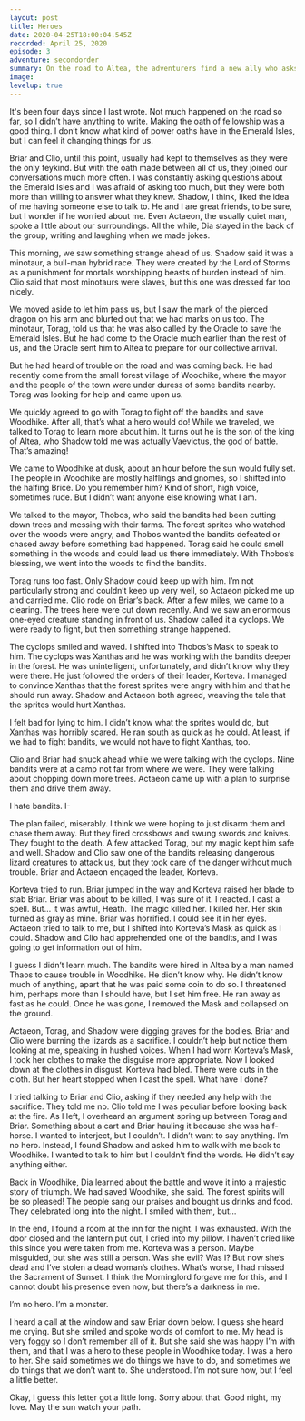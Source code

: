 ```yaml
---
layout: post
title: Heroes
date: 2020-04-25T18:00:04.545Z
recorded: April 25, 2020
episode: 3
adventure: secondorder
summary: On the road to Altea, the adventurers find a new ally who asks them for help in protecting a forest from a group of bandits.
image: 
levelup: true
---
```


It's been four days since I last wrote. Not much happened on the road so far, so I didn’t have anything to write. Making the oath of fellowship was a good thing. I don’t know what kind of power oaths have in the Emerald Isles, but I can feel it changing things for us.

Briar and Clio, until this point, usually had kept to themselves as they were the only feykind. But with the oath made between all of us, they joined our conversations much more often. I was constantly asking questions about the Emerald Isles and I was afraid of asking too much, but they were both more than willing to answer what they knew. Shadow, I think, liked the idea of me having someone else to talk to. He and I are great friends, to be sure, but I wonder if he worried about me. Even Actaeon, the usually quiet man, spoke a little about our surroundings. All the while, Dia stayed in the back of the group, writing and laughing when we made jokes.

This morning, we saw something strange ahead of us. Shadow said it was a minotaur, a bull-man hybrid race. They were created by the Lord of Storms as a punishment for mortals worshipping beasts of burden instead of him. Clio said that most minotaurs were slaves, but this one was dressed far too nicely.

We moved aside to let him pass us, but I saw the mark of the pierced dragon on his arm and blurted out that we had marks on us too. The minotaur, Torag, told us that he was also called by the Oracle to save the Emerald Isles. But he had come to the Oracle much earlier than the rest of us, and the Oracle sent him to Altea to prepare for our collective arrival.

But he had heard of trouble on the road and was coming back. He had recently come from the small forest village of Woodhike, where the mayor and the people of the town were under duress of some bandits nearby. Torag was looking for help and came upon us.

We quickly agreed to go with Torag to fight off the bandits and save Woodhike. After all, that’s what a hero would do! While we traveled, we talked to Torag to learn more about him. It turns out he is the son of the king of Altea, who Shadow told me was actually Vaevictus, the god of battle. That’s amazing!

We came to Woodhike at dusk, about an hour before the sun would fully set. The people in Woodhike are mostly halflings and gnomes, so I shifted into the halfing Brice. Do you remember him? Kind of short, high voice, sometimes rude. But I didn’t want anyone else knowing what I am.

We talked to the mayor, Thobos, who said the bandits had been cutting down trees and messing with their farms. The forest sprites who watched over the woods were angry, and Thobos wanted the bandits defeated or chased away before something bad happened. Torag said he could smell something in the woods and could lead us there immediately. With Thobos’s blessing, we went into the woods to find the bandits.

Torag runs too fast. Only Shadow could keep up with him. I’m not particularly strong and couldn’t keep up very well, so Actaeon picked me up and carried me. Clio rode on Briar’s back. After a few miles, we came to a clearing. The trees here were cut down recently. And we saw an enormous one-eyed creature standing in front of us. Shadow called it a cyclops. We were ready to fight, but then something strange happened.

The cyclops smiled and waved. I shifted into Thobos’s Mask to speak to him. The cyclops was Xanthas and he was working with the bandits deeper in the forest. He was unintelligent, unfortunately, and didn’t know why they were there. He just followed the orders of their leader, Korteva. I managed to convince Xanthas that the forest sprites were angry with him and that he should run away. Shadow and Actaeon both agreed, weaving the tale that the sprites would hurt Xanthas.

I felt bad for lying to him. I didn’t know what the sprites would do, but Xanthas was horribly scared. He ran south as quick as he could. At least, if we had to fight bandits, we would not have to fight Xanthas, too.

Clio and Briar had snuck ahead while we were talking with the cyclops. Nine bandits were at a camp not far from where we were. They were talking about chopping down more trees. Actaeon came up with a plan to surprise them and drive them away.

I hate bandits. I-

The plan failed, miserably. I think we were hoping to just disarm them and chase them away. But they fired crossbows and swung swords and knives. They fought to the death. A few attacked Torag, but my magic kept him safe and well. Shadow and Clio saw one of the bandits releasing dangerous lizard creatures to attack us, but they took care of the danger without much trouble. Briar and Actaeon engaged the leader, Korteva.

Korteva tried to run. Briar jumped in the way and Korteva raised her blade to stab Briar. Briar was about to be killed, I was sure of it. I reacted. I cast a spell. But... it was awful, Heath. The magic killed her. I killed her. Her skin turned as gray as mine. Briar was horrified. I could see it in her eyes. Actaeon tried to talk to me, but I shifted into Korteva’s Mask as quick as I could. Shadow and Clio had apprehended one of the bandits, and I was going to get information out of him.

I guess I didn’t learn much. The bandits were hired in Altea by a man named Thaos to cause trouble in Woodhike. He didn’t know why. He didn’t know much of anything, apart that he was paid some coin to do so. I threatened him, perhaps more than I should have, but I set him free. He ran away as fast as he could. Once he was gone, I removed the Mask and collapsed on the ground.

Actaeon, Torag, and Shadow were digging graves for the bodies. Briar and Clio were burning the lizards as a sacrifice. I couldn’t help but notice them looking at me, speaking in hushed voices. When I had worn Korteva’s Mask, I took her clothes to make the disguise more appropriate. Now I looked down at the clothes in disgust. Korteva had bled. There were cuts in the cloth. But her heart stopped when I cast the spell. What have I done?

I tried talking to Briar and Clio, asking if they needed any help with the sacrifice. They told me no. Clio told me I was peculiar before looking back at the fire. As I left, I overheard an argument spring up between Torag and Briar. Something about a cart and Briar hauling it because she was half-horse. I wanted to interject, but I couldn’t. I didn’t want to say anything. I’m no hero. Instead, I found Shadow and asked him to walk with me back to Woodhike. I wanted to talk to him but I couldn’t find the words. He didn’t say anything either.

Back in Woodhike, Dia learned about the battle and wove it into a majestic story of triumph. We had saved Woodhike, she said. The forest spirits will be so pleased! The people sang our praises and bought us drinks and food. They celebrated long into the night. I smiled with them, but...

In the end, I found a room at the inn for the night. I was exhausted. With the door closed and the lantern put out, I cried into my pillow. I haven’t cried like this since you were taken from me. Korteva was a person. Maybe misguided, but she was still a person. Was she evil? Was I? But now she’s dead and I’ve stolen a dead woman’s clothes. What’s worse, I had missed the Sacrament of Sunset. I think the Morninglord forgave me for this, and I cannot doubt his presence even now, but there’s a darkness in me.

I’m no hero. I’m a monster.

I heard a call at the window and saw Briar down below. I guess she heard me crying. But she smiled and spoke words of comfort to me. My head is very foggy so I don’t remember all of it. But she said she was happy I’m with them, and that I was a hero to these people in Woodhike today. I was a hero to her. She said sometimes we do things we have to do, and sometimes we do things that we don’t want to. She understood. I’m not sure how, but I feel a little better.

Okay, I guess this letter got a little long. Sorry about that. Good night, my love. May the sun watch your path.
